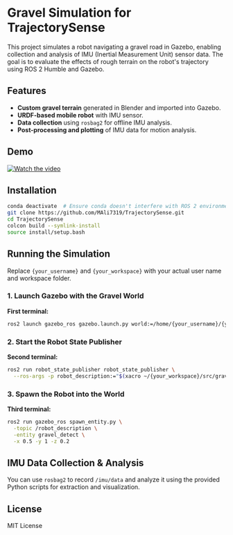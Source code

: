 # Gravel Simulation for TrajectorySense

This project simulates a robot navigating a gravel road in Gazebo, enabling collection and analysis of IMU (Inertial Measurement Unit) sensor data. The goal is to evaluate the effects of rough terrain on the robot's trajectory using ROS 2 Humble and Gazebo.

## Features

- **Custom gravel terrain** generated in Blender and imported into Gazebo.
- **URDF-based mobile robot** with IMU sensor.
- **Data collection** using `rosbag2` for offline IMU analysis.
- **Post-processing and plotting** of IMU data for motion analysis.

## Demo

[![Watch the video](https://img.youtube.com/vi/XXs3yhgwSZE/0.jpg)](https://www.youtube.com/watch?v=XXs3yhgwSZE)

## Installation

```bash
conda deactivate  # Ensure conda doesn't interfere with ROS 2 environment
git clone https://github.com/MAli7319/TrajectorySense.git
cd TrajectorySense
colcon build --symlink-install
source install/setup.bash
```

## Running the Simulation

Replace `{your_username}` and `{your_workspace}` with your actual user name and workspace folder.

### 1. Launch Gazebo with the Gravel World

**First terminal:**

```bash
ros2 launch gazebo_ros gazebo.launch.py world:=/home/{your_username}/{your_workspace}/src/gravel_detect/world/gravel.world
```

### 2. Start the Robot State Publisher

**Second terminal:**

```bash
ros2 run robot_state_publisher robot_state_publisher \
  --ros-args -p robot_description:="$(xacro ~/{your_workspace}/src/gravel_detect/description/robot.urdf.xacro)"
```

### 3. Spawn the Robot into the World

**Third terminal:**

```bash
ros2 run gazebo_ros spawn_entity.py \
  -topic /robot_description \
  -entity gravel_detect \
  -x 0.5 -y 1 -z 0.2
```

## IMU Data Collection & Analysis

You can use `rosbag2` to record `/imu/data` and analyze it using the provided Python scripts for extraction and visualization.

## License

MIT License
